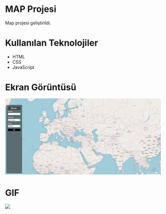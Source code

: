 # MAP Projesi
Map projesi geliştirildi.

# Kullanılan Teknolojiler
- HTML
- CSS
- JavaScript

# Ekran Görüntüsü
![](images/js-map.png)

# GIF
![](images/js-map.gif)